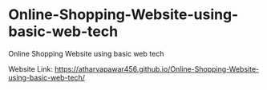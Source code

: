 # Online-Shopping-Website-using-basic-web-tech
Online Shopping Website using basic web tech


Website Link:
https://atharvapawar456.github.io/Online-Shopping-Website-using-basic-web-tech/
